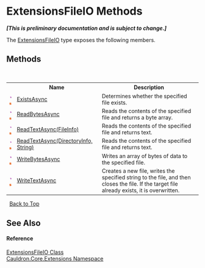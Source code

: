 # ExtensionsFileIO Methods
 _**\[This is preliminary documentation and is subject to change.\]**_

The <a href="T_Cauldron_Core_Extensions_ExtensionsFileIO">ExtensionsFileIO</a> type exposes the following members.


## Methods
&nbsp;<table><tr><th></th><th>Name</th><th>Description</th></tr><tr><td>![Public method](media/pubmethod.gif "Public method")![Static member](media/static.gif "Static member")</td><td><a href="M_Cauldron_Core_Extensions_ExtensionsFileIO_ExistsAsync">ExistsAsync</a></td><td>
Determines whether the specified file exists.</td></tr><tr><td>![Public method](media/pubmethod.gif "Public method")![Static member](media/static.gif "Static member")</td><td><a href="M_Cauldron_Core_Extensions_ExtensionsFileIO_ReadBytesAsync">ReadBytesAsync</a></td><td>
Reads the contents of the specified file and returns a byte array.</td></tr><tr><td>![Public method](media/pubmethod.gif "Public method")![Static member](media/static.gif "Static member")</td><td><a href="M_Cauldron_Core_Extensions_ExtensionsFileIO_ReadTextAsync_1">ReadTextAsync(FileInfo)</a></td><td>
Reads the contents of the specified file and returns text.</td></tr><tr><td>![Public method](media/pubmethod.gif "Public method")![Static member](media/static.gif "Static member")</td><td><a href="M_Cauldron_Core_Extensions_ExtensionsFileIO_ReadTextAsync">ReadTextAsync(DirectoryInfo, String)</a></td><td>
Reads the contents of the specified file and returns text.</td></tr><tr><td>![Public method](media/pubmethod.gif "Public method")![Static member](media/static.gif "Static member")</td><td><a href="M_Cauldron_Core_Extensions_ExtensionsFileIO_WriteBytesAsync">WriteBytesAsync</a></td><td>
Writes an array of bytes of data to the specified file.</td></tr><tr><td>![Public method](media/pubmethod.gif "Public method")![Static member](media/static.gif "Static member")</td><td><a href="M_Cauldron_Core_Extensions_ExtensionsFileIO_WriteTextAsync">WriteTextAsync</a></td><td>
Creates a new file, writes the specified string to the file, and then closes the file. If the target file already exists, it is overwritten.</td></tr></table>&nbsp;
<a href="#extensionsfileio-methods">Back to Top</a>

## See Also


#### Reference
<a href="T_Cauldron_Core_Extensions_ExtensionsFileIO">ExtensionsFileIO Class</a><br /><a href="N_Cauldron_Core_Extensions">Cauldron.Core.Extensions Namespace</a><br />